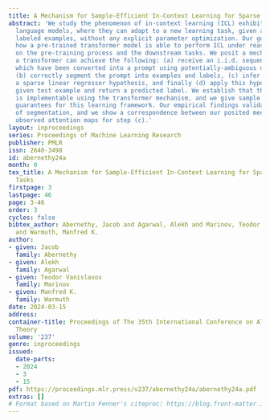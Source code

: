 ```yaml
---
title: A Mechanism for Sample-Efficient In-Context Learning for Sparse Retrieval Tasks
abstract: 'We study the phenomenon of in-context learning (ICL) exhibited by large
  language models, where they can adapt to a new learning task, given a handful of
  labeled examples, without any explicit parameter optimization. Our goal is to explain
  how a pre-trained transformer model is able to perform ICL under reasonable assumptions
  on the pre-training process and the downstream tasks. We posit a mechanism whereby
  a transformer can achieve the following: (a) receive an i.i.d. sequence of examples
  which have been converted into a prompt using potentially-ambiguous delimiters,
  (b) correctly segment the prompt into examples and labels, (c) infer from the data
  a sparse linear regressor hypothesis, and finally (d) apply this hypothesis on the
  given test example and return a predicted label. We establish that this entire procedure
  is implementable using the transformer mechanism, and we give sample complexity
  guarantees for this learning framework. Our empirical findings validate the challenge
  of segmentation, and we show a correspondence between our posited mechanisms and
  observed attention maps for step (c).'
layout: inproceedings
series: Proceedings of Machine Learning Research
publisher: PMLR
issn: 2640-3498
id: abernethy24a
month: 0
tex_title: A Mechanism for Sample-Efficient In-Context Learning for Sparse Retrieval
  Tasks
firstpage: 3
lastpage: 46
page: 3-46
order: 3
cycles: false
bibtex_author: Abernethy, Jacob and Agarwal, Alekh and Marinov, Teodor Vanislavov
  and Warmuth, Manfred K.
author:
- given: Jacob
  family: Abernethy
- given: Alekh
  family: Agarwal
- given: Teodor Vanislavov
  family: Marinov
- given: Manfred K.
  family: Warmuth
date: 2024-03-15
address:
container-title: Proceedings of The 35th International Conference on Algorithmic Learning
  Theory
volume: '237'
genre: inproceedings
issued:
  date-parts:
  - 2024
  - 3
  - 15
pdf: https://proceedings.mlr.press/v237/abernethy24a/abernethy24a.pdf
extras: []
# Format based on Martin Fenner's citeproc: https://blog.front-matter.io/posts/citeproc-yaml-for-bibliographies/
---
```

